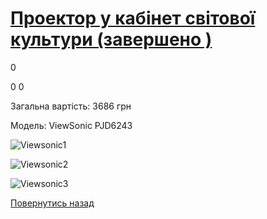 # [Проектор у кабінет світової культури (завершено )](/info/for-grads/проектор-у-кабінет-світової-культури/)

0

0
0

Загальна вартість: 3686 грн

Модель: ViewSonic PJD6243

![Viewsonic1](/images/info/for-grads/проектор-у-кабінет-світової-культури/ViewSonic1.jpg)

![Viewsonic2](/images/info/for-grads/проектор-у-кабінет-світової-культури/ViewSonic2.jpg)

![Viewsonic3](/images/info/for-grads/проектор-у-кабінет-світової-культури/viewsonic3.jpg)

<!-- <form action="/%D0%B4%D0%BB%D1%8F-%D0%B2%D0%B8%D0%BF%D1%83%D1%81%D0%BA%D0%BD%D0%B8%D0%BA%D1%96%D0%B2/%D0%BF%D1%80%D0%BE%D0%B5%D0%BA%D1%82%D0%BE%D1%80-%D1%83-%D0%BA%D0%B0%D0%B1%D1%96%D0%BD%D0%B5%D1%82-%D1%81%D0%B2%D1%96%D1%82%D0%BE%D0%B2%D0%BE%D1%97-%D0%BA%D1%83%D0%BB%D1%8C%D1%82%D1%83%D1%80%D0%B8" class="donateform" enctype="multipart/form-data" method="post"><input id="Email" name="Email" placeholder="email@domain.com" type="email" value="" /><input id="Name" name="Name" placeholder="Вася Пупкін" type="text" value="" /><input type="number" id="Amount" name="Amount" placeholder="100 UAH" />
<input type="hidden" id="ProjectId" name="ProjectId" value="1184" />
<input type="hidden" id="Subscribe" name="Subscribe" value="fasle" />
<input type="submit" value="Зробити внесок" />
<input name='ufprt' type='hidden' value='6F46FF485F756AA06B13D17471E3E29AB31483DA8959DDE75FC680E9424965ED2E3E76E08EFD0F12C7C388523B189DBDE8DF5419278D99F772DD015D9B905C6092FC14A82935B5A453CEF0D4235ADC0FD1D938BB511973EAB1A20AFC73E0A7833173B1B6E166472321013B5A77B8A2372FB7C32B8603D21E25B02444C97158BF6247270C79A41E6FF4498C895C6A035F' /></form> -->

[Повернутись назад](/info/for-grads/)
